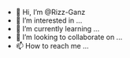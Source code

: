 - 👋 Hi, I’m @Rizz-Ganz
- 👀 I’m interested in ...
- 🌱 I’m currently learning ...
- 💞️ I’m looking to collaborate on ...
- 📫 How to reach me ...

<!---
Rizz-Ganz/Rizz-Ganz is a ✨ special ✨ repository because its `README.md` (this file) appears on your GitHub profile.
You can click the Preview link to take a look at your changes.
--->
